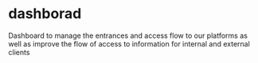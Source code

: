 # dashborad
Dashboard to manage the entrances and access flow to our platforms as well as improve the flow of access to information for internal and external clients
